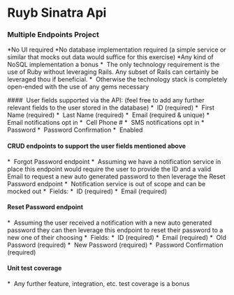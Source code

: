 # Ruyb Sinatra Api

### Multiple Endpoints Project

*No UI required
*No database implementation required (a simple service or similar that mocks out data would suffice for this exercise)
*Any kind of NoSQL implementation a bonus
*  The only technology requirement is the use of Ruby without leveraging Rails. Any subset of Rails can certainly be leveraged thou if beneficial.
*  Otherwise the technology stack is completely open-ended with the use of any gems necessary

####  User fields supported via the API: (feel free to add any further relevant fields to the user stored in the database)
*  ID (required)
*  First Name (required)
*  Last Name (required)
*  Email (required & unique)
*  Email notifications opt in
*  Cell Phone #
*  SMS notifications opt in
*  Password
*  Password Confirmation
*  Enabled

#### CRUD endpoints to support the user fields mentioned above
*  Forgot Password endpoint
*  Assuming we have a notification service in place this endpoint would require the user to provide the ID and a valid Email to request a new auto generated password to then leverage the Reset Password endpoint
*  Notification service is out of scope and can be mocked out
*  Fields:
*  ID (required)
*  Email (required)

#### Reset Password endpoint
*  Assuming the user received a notification with a new auto generated password they can then leverage this endpoint to reset their password to a new one of their choosing
*  Fields:
*  ID (required)
*  Email (required)
*  Old Password (required)
*  New Password (required)
*  Password Confirmation (required)

#### Unit test coverage
*  Any further feature, integration, etc. test coverage is a bonus
